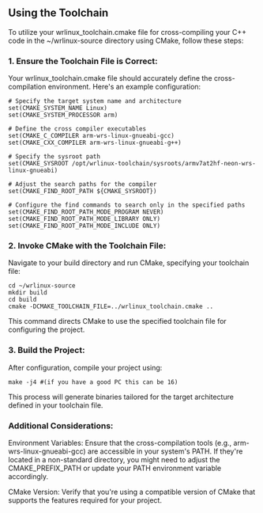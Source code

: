 ## Using the Toolchain ##

To utilize your wrlinux_toolchain.cmake file for cross-compiling your C++ code in the ~/wrlinux-source directory using CMake, follow these steps:

### 1. Ensure the Toolchain File is Correct:

Your wrlinux_toolchain.cmake file should accurately define the cross-compilation environment. Here's an example configuration:

```
# Specify the target system name and architecture
set(CMAKE_SYSTEM_NAME Linux)
set(CMAKE_SYSTEM_PROCESSOR arm)

# Define the cross compiler executables
set(CMAKE_C_COMPILER arm-wrs-linux-gnueabi-gcc)
set(CMAKE_CXX_COMPILER arm-wrs-linux-gnueabi-g++)

# Specify the sysroot path
set(CMAKE_SYSROOT /opt/wrlinux-toolchain/sysroots/armv7at2hf-neon-wrs-linux-gnueabi)

# Adjust the search paths for the compiler
set(CMAKE_FIND_ROOT_PATH ${CMAKE_SYSROOT})

# Configure the find commands to search only in the specified paths
set(CMAKE_FIND_ROOT_PATH_MODE_PROGRAM NEVER)
set(CMAKE_FIND_ROOT_PATH_MODE_LIBRARY ONLY)
set(CMAKE_FIND_ROOT_PATH_MODE_INCLUDE ONLY)

```

### 2. Invoke CMake with the Toolchain File: 

Navigate to your build directory and run CMake, specifying your toolchain file:

```
cd ~/wrlinux-source
mkdir build
cd build
cmake -DCMAKE_TOOLCHAIN_FILE=../wrlinux_toolchain.cmake ..

```
This command directs CMake to use the specified toolchain file for configuring the project.

### 3. Build the Project:

After configuration, compile your project using:

```
make -j4 #(if you have a good PC this can be 16)
```

This process will generate binaries tailored for the target architecture defined in your toolchain file.

### Additional Considerations:

Environment Variables: Ensure that the cross-compilation tools (e.g., arm-wrs-linux-gnueabi-gcc) are accessible in your system's PATH. If they're located in a non-standard directory, you might need to adjust the CMAKE_PREFIX_PATH or update your PATH environment variable accordingly.

CMake Version: Verify that you're using a compatible version of CMake that supports the features required for your project.

